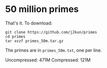 # 50 million primes 

That's it. To download:

```
git clone https://github.com/j2kun/primes
cd primes
tar xvzf primes_50m.tar.gz
```

The primes are in `primes_50m.txt`, one per line.

Uncompressed: 471M
Compressed: 121M
